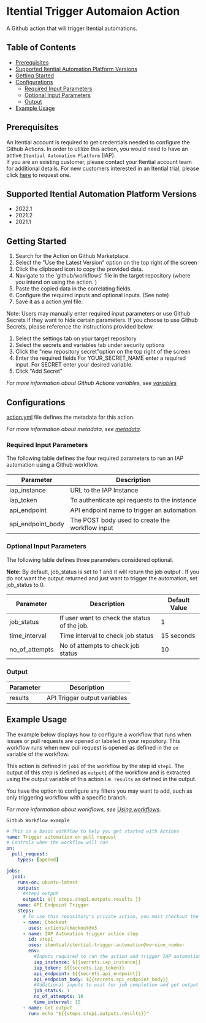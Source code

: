 # Itential Trigger Automaion Action
A Github action that will trigger Itential automations.

## Table of Contents 
  - [Prerequisites](#prerequisites)
  - [Supported Itential Automation Platform Versions](#supported-iap-versions)
  - [Getting Started](#getting-started)
  - [Configurations](#configurations)
    - [Required Input Parameters](#required-input-parameters)
    - [Optional Input Parameters](#optional-input-parameters)
    - [Output](#output)
  - [Example Usage](#example-usage)

## Prerequisites  
An Itential account is required to get credentials needed to configure the Github Actions.
In order to utilize this action, you would need to have an active `Itential Automation Platform` (IAP).\
If you are an existing customer, please contact your Itential account team for additional details.
For new customers interested in an Itential trial, please click [here](https://www.itential.com/get-started/) to request one.

## Supported Itential Automation Platform Versions
* 2022.1
* 2021.2
* 2021.1

## Getting Started
1. Search for the Action on Github Marketplace.
2. Select the "Use the Latest Version" option on the top right of the screen 
3. Click the clipboard icon to copy the provided data. 
4. Navigate to the 'github/workflows' file in the target repository (where you intend on using the action. )
5. Paste the copied data in the correlating fields. 
6. Configure the required inputs and optional inputs. (See note)
7.  Save it as a action.yml file.

Note: Users may manually enter required input parameters or use Github Secrets if they want to hide certain parameters. If you choose to use Github Secrets, please reference the instructions provided below. 

1. Select the settings tab on your target repository 
2. Select the secrets and variables tab under security options 
3. Click the "new repository secret"option on the top right of the screen 
4. Enter the required fields 
For YOUR_SECRET_NAME enter a required input. 
For SECRET enter your desired variable. 
6. Click "Add Secret"

_For more information about Github Actions variables, see [variables](https://docs.github.com/en/actions/learn-github-actions/variables)_


## Configurations
[action.yml](action.yml) file defines the metadata for this action.

_For more information about metadata, see [metadata](https://docs.github.com/en/actions/creating-actions/metadata-syntax-for-github-actions)._

### Required Input Parameters
The following table defines the four required parameters to run an IAP automation using a Github workflow. 

| Parameter | Description |
| --- | --- |
| iap_instance | URL to the IAP Instance |
| iap_token | To authenticate api requests to the instance |
| api_endpoint | API endpoint name to trigger an automation |
| api\_endpoint\_body | The POST body used to create the workflow input |

### Optional Input Parameters
The following table defines three parameters considered optional. 

**Note:** By default, job_status is set to 1 and it will return the job output . If you do not want  the output returned and just want to trigger the automation, set job_status to 0.

| Parameter | Description | Default Value |
| --- | --- | --- |
| job_status | If user want to check the status of the job. | 1   |
| time_interval | Time interval to check job status | 15 seconds |
| no\_of\_attempts | No of attempts to check job status | 10  |

### Output

| Parameter | Description |
| --------- | ----------- |
| results | API Trigger output variables |


## Example Usage

The example below displays how to configure a workflow that runs when issues or pull requests are opened or labeled in your repository. This workflow runs when new pull request is opened as defined in the `on` variable of the workflow.

This action is defined in  `job1` of the workflow by the step id `step1`. The output of this step is defined as `output1` of the workflow and is extracted using the output variable of this action i.e. `results` as defined in the output.

You have the option to configure any filters you may want to add, such as only triggering workflow with a specific branch. 

_For more information about workflows, see [Using workflows](https://docs.github.com/en/actions/using-workflows)._

`Github Workflow example `
```yaml
# This is a basic workflow to help you get started with Actions
name: Trigger automation on pull request
# Controls when the workflow will run
on:
  pull_request:
    types: [opened]

jobs:
  job1:
    runs-on: ubuntu-latest
    outputs:
      #step1 output
      output1: ${{ steps.step1.outputs.results }}
    name: API Endpoint Trigger
    steps:
      # To use this repository's private action, you must checkout the repository
      - name: Checkout
        uses: actions/checkout@v3
      - name: IAP Automation trigger action step
        id: step1
        uses: itential/itential-trigger-automation@version_number
        env:
          #Inputs required to run the action and trigger IAP automation
          iap_instance: ${{secrets.iap_instance}}
          iap_token: ${{secrets.iap_token}}
          api_endpoint: ${{secrets.api_endpoint}}
          api_endpoint_body: ${{secrets.api_endpoint_body}}
          #Additional inputs to wait for job completion and get output results.
          job_status: 1
          no_of_attempts: 10
          time_interval: 15
      - name: Get output
        run: echo "${{steps.step1.outputs.results}}"
```
